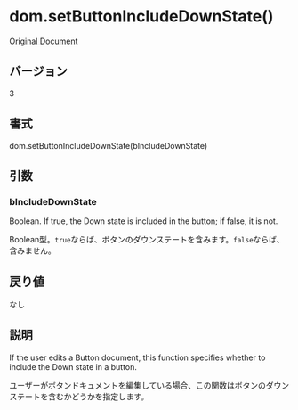 # dom.setButtonIncludeDownState()

[Original Document](http://help.adobe.com/en_US/fireworks/cs/extend/WS5b3ccc516d4fbf351e63e3d1183c94856c-7ac9.html)

## バージョン

3

## 書式

dom.setButtonIncludeDownState(bIncludeDownState)

## 引数

### bIncludeDownState

Boolean. If true, the Down state is included in the button; if false, it is not.

Boolean型。```true```ならば、ボタンのダウンステートを含みます。```false```ならば、含みません。

## 戻り値

なし

## 説明

If the user edits a Button document, this function specifies whether to include the Down state in a button. 

ユーザーがボタンドキュメントを編集している場合、この関数はボタンのダウンステートを含むかどうかを指定します。
